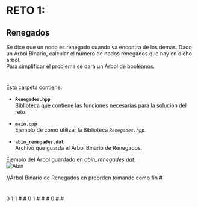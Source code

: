 # RETO 1:
## Renegados  
Se dice que un nodo es renegado cuando va encontra de los demás. Dado un Árbol Binario, calcular el número de nodos renegados que hay en dicho árbol.  
Para simplificar el problema se dará un Árbol de booleanos.
#  
Esta carpeta contiene:  

  * **`Renegades.hpp`**  
      Biblioteca que contiene las funciones necesarias para la solución del reto.  
      
  * **`main.cpp`**  
      Ejemplo de como utilizar la Biblioteca *`Renegades.hpp`*. 
        
  * **`abin_renegades.dat`**  
      Archivo que guarda el Árbol Binario de Renegados.  
      
Ejemplo del Árbol guardado en *abin_renegades.dat*:      
![Abin](http://img.fenixzone.net/i/5QPmsR1.jpeg)

//Árbol Binario de Renegados en preorden tomando como fin #
#  
0 1 1 # # 0 1 # # # 0 # # 
